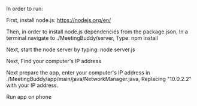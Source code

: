 
In order to run:

First, install node.js: https://nodejs.org/en/

Then, in order to install node.js dependencies from the package.json,
In a terminal navigate to ./MeetingBuddy/server,
Type: npm install

Next, start the node server by typing: node server.js

Next, Find your computer's IP address

Next prepare the app, enter your computer's IP address in ./MeetingBuddy/app/main/java/NetworkManager.java,
Replacing "10.0.2.2" with your IP address.

Run app on phone
